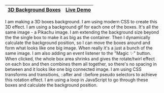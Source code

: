 ﻿| [3D Background Boxes](https://github.com/lana-20/50Projects50Days/tree/main/3DBackgroundBoxes) | [Live Demo](https://lana-20.github.io/3d-background-boxes/) |
 |----|----|
 
I am making a 3D boxes background. I am using modern CSS to create this 3D effect.
I am using a background gif for each one of the boxes. It's all the same image - a Pikachu image.
I am extending the background size beyond the the single box to make it as big as the container.
Then I dynamically calculate the background position, so I can move the boxes around and form what
looks like one big image. When really it's a just a bunch of the same image.
I am also adding an event listener to the "Magic ✨" button. When clicked, the whole box area shrinks
and gives the rotate/twirl effect on each box and then combines them all together,
so there's no spacing in between and it looks like one big connected image.
I am using CSS transforms and transitions, ::after and ::before pseudo selectors to achieve this rotation effect.
I am using a loop in JavaScript to go through these boxes and calculate the background position.
